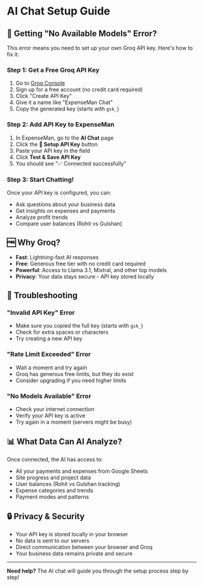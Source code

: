 # AI Chat Setup Guide

## 🤖 Getting "No Available Models" Error?

This error means you need to set up your own Groq API key. Here's how to fix it:

### Step 1: Get a Free Groq API Key

1. Go to [Groq Console](https://console.groq.com/keys)
2. Sign up for a free account (no credit card required)
3. Click "Create API Key"
4. Give it a name like "ExpenseMan Chat"
5. Copy the generated key (starts with `gsk_`)

### Step 2: Add API Key to ExpenseMan

1. In ExpenseMan, go to the **AI Chat** page
2. Click the **🔑 Setup API Key** button
3. Paste your API key in the field
4. Click **Test & Save API Key**
5. You should see "✅ Connected successfully"

### Step 3: Start Chatting!

Once your API key is configured, you can:
- Ask questions about your business data
- Get insights on expenses and payments
- Analyze profit trends
- Compare user balances (Rohit vs Gulshan)

## 🆓 Why Groq?

- **Fast**: Lightning-fast AI responses
- **Free**: Generous free tier with no credit card required
- **Powerful**: Access to Llama 3.1, Mixtral, and other top models
- **Privacy**: Your data stays secure - API key stored locally

## 🔧 Troubleshooting

### "Invalid API Key" Error
- Make sure you copied the full key (starts with `gsk_`)
- Check for extra spaces or characters
- Try creating a new API key

### "Rate Limit Exceeded" Error
- Wait a moment and try again
- Groq has generous free limits, but they do exist
- Consider upgrading if you need higher limits

### "No Models Available" Error
- Check your internet connection
- Verify your API key is active
- Try again in a moment (servers might be busy)

## 📊 What Data Can AI Analyze?

Once connected, the AI has access to:
- All your payments and expenses from Google Sheets
- Site progress and project data
- User balances (Rohit vs Gulshan tracking)
- Expense categories and trends
- Payment modes and patterns

## 🔒 Privacy & Security

- Your API key is stored locally in your browser
- No data is sent to our servers
- Direct communication between your browser and Groq
- Your business data remains private and secure

---

**Need help?** The AI chat will guide you through the setup process step by step!